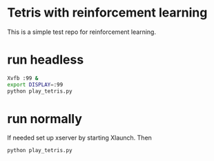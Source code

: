 # Tetris with reinforcement learning

This is a simple test repo for reinforcement learning.


# run headless
```bash
Xvfb :99 &
export DISPLAY=:99
python play_tetris.py
```

# run normally
If needed set up xserver by starting Xlaunch. Then
```bash
python play_tetris.py
```
